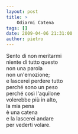 ```yaml
---
layout: post
title: >
    Odiarmi Catena
tags: []
date: 2009-04-06 21:31:00
author: pietro
---
```

Sento di non meritarmi<br/>niente di tutto questo<br/>non una parola<br/>non un'emozione;<br/>e lascerei perdere tutto<br/>perché sono un peso<br/>perché così l'aquilone<br/>volerebbe più in alto,<br/>la mia pena<br/>è una catena<br/>e la lascerei andare<br/>per vederti volare.
